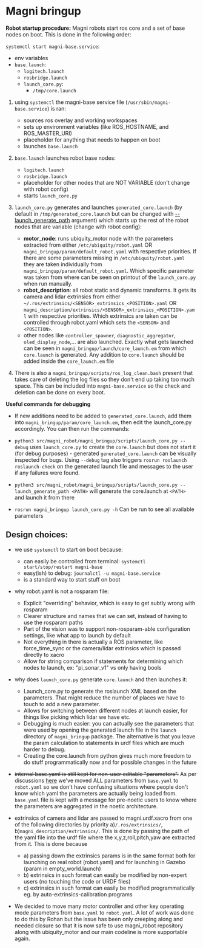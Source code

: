 # Magni bringup

**Robot startup procedure:**
Magni robots start ros core and a set of base nodes on boot. This is done in the following order:

`systemctl start magni-base.service`:
  - env variables
  - `base.launch`:
    - `logitech.launch`
    - `rosbridge.launch`
    - `launch_core.py`:
      - `/tmp/core.launch`

1. using `systemctl` the magni-base service file (`/usr/sbin/magni-base.service`) is ran:
     - sources ros overlay and working workspaces
     - sets up environment variables (like ROS_HOSTNAME, and ROS_MASTER_URI)
     - placeholder for anything that needs to happen on boot
     - launches `base.launch`

2. `base.launch` launches robot base nodes:
     - `logitech.launch`
     - `rosbridge.launch` 
     - placeholder for other nodes that are NOT VARIABLE (don't change with robot config)
     - starts `launch_core.py`
3. `launch_core.py` generates and launches `generated_core.launch` (by default in `/tmp/generated_core.launch` but can be changed with [--launch_generate_path](https://github.com/UbiquityRobotics/magni_robot/blob/c8a130c8caf8ba3b26974da581bb97b2957da20b/magni_bringup/scripts/launch_core.py#L224) argument) which starts up the rest of the robot nodes that are variable (change with robot config):
     - **motor_node**: runs ubiquity_motor node with the parameters extracted from either `/etc/ubiquity/robot.yaml` OR `magni_bringup/param/default_robot.yaml` with respective priorities. If there are some parameters missing in `/etc/ubiquity/robot.yaml` they are taken individually from `magni_bringup/param/default_robot.yaml`. Which specific parameter was taken from where can be seen on printout of the `launch_core.py` when run manually.
     - **robot_description**: all robot static and dynamic transforms. It gets its camera and lidar extrinsics from either `~/.ros/extrinsics/<SENSOR>_extrinsics_<POSITION>.yaml` OR `magni_description/extrinsics/<SENSOR>_extrinsics_<POSITION>.yaml` with respective priorities. Which extrinsics are taken can be controlled through robot.yaml which sets the `<SENSOR>` and `<POSITION>`.
     - other nodes like `controller_spawner`, `diagnostic_aggregator`, `oled_display_node`,... are also launched. Exactly what gets launched can be seen in `magni_bringup/launch/core_launch.em` from which `core.launch` is generated. Any addition to `core.launch` should be added inside the `core_launch.em` file

4. There is also a `magni_bringup/scripts/ros_log_clean.bash` present that takes care of deleting the log files so they don't end up taking too much space. This can be included into `magni-base.service` so the check and deletion can be done on every boot.


**Useful commands for debugging**

 - If new additions need to be added to `generated_core.launch`, add them into `magni_bringup/param/core_launch.em`, then edit the launch_core.py accordingly. You can then run the commands:

 - `python3 src/magni_robot/magni_bringup/scripts/launch_core.py --debug` uses `launch_core.py` to create the `core.launch` but does not start it (for debug purposes) - generated `generated_core.launch` can be visually inspected for bugs. Using `--debug` tag also triggers `rosrun roslaunch roslaunch-check` on the generated launch file and messages to the user if any failures were found. 

 - `python3 src/magni_robot/magni_bringup/scripts/launch_core.py --launch_generate_path <PATH>` will generate the core.launch at `<PATH>` and launch it from there

- `rosrun magni_bringup launch_core.py -h` Can be run to see all available parameters


## Design choices:
 - we use `systemctl` to start on boot because:
   - can easily be controlled from terminal: `systemctl start/stop/restart magni-base`
   - easy(ish) to debug: `journalctl -u magni-base.service`
   - is a standard way to start stuff on boot
  
 - why robot.yaml is not a rosparam file: 
    - Explicit "overriding" behavior, which is easy to get subtly wrong with rosparam
    - Clearer structure and names that we can set, instead of having to use the rosparam paths
    - Part of the vision was to support non-rosparam-able configuration settings, like what app to launch by default
    - Not everything in there is actually a ROS parameter, like force_time_sync or the camera/lidar extrinsics which is passed directly to xacro
    - Allow for string comparison if statements for determining which nodes to launch, ex: "pi_sonar_v1" vs only having bools

 - why does `launch_core.py` generate `core.launch` and then launches it:
    - Launch_core.py to generate the roslaunch XML based on the parameters. That might reduce the number of places we have to touch to add a new parameter. 
    - Allows for switching between different nodes at launch easier, for things like picking which lidar we have etc.
    - Debugging is much easier: you can actually see the parameters that were used by opening the generated launch file in the `launch` directory of `magni_bringup` package. The alternative is that you leave the param calculation to statements in urdf files which are much harder to debug.
    - Creating the core.launch from python gives much more freedom to do stuff programmatically now and for possible changes in the future

 - ~~internal base.yaml is still kept for non-user editable "parameters".~~ As per discussions [here](https://github.com/UbiquityRobotics/magni_robot/pull/177#issuecomment-993958770) we've moved ALL parameters from `base.yaml` to `robot.yaml` so we don't have confusing situations where people don't know which yaml the parameters are actually being loaded from. `base.yaml` file is kept with a message for pre-noetic users to know where the parameters are aggregated in the noetic architecture.

 - extrinsics of camera and lidar are passed to magni.urdf.xacro from one of the following directories by priority a)`/.ros/extrinsics/`, b)`magni_description/extrinsics/`. This is done by passing the path of the yaml file into the urdf file where the x,y,z,roll,pitch,yaw are extracted from it. This is done because 
   - a) passing down the extrinsics params is in the same format both for launching on real robot (robot.yaml) and for launching in Gazebo (param in empty_world.launch)
   - b) extrinsics in such format can easily be modified by non-expert users (no touching the code or URDF files)
   - c) extrinsics in such format can easily be modified programmatically eg. by auto-extrinsics-calibration programs

 - We decided to move many motor controller and other key operating mode parameters from `base.yaml` to `robot.yaml`. A lot of work was done to do this by Rohan but the issue has been only creeping along and needed closure so that it is now safe to use magni_robot repository along with ubiquity_motor and our main codeline is more supportable again.